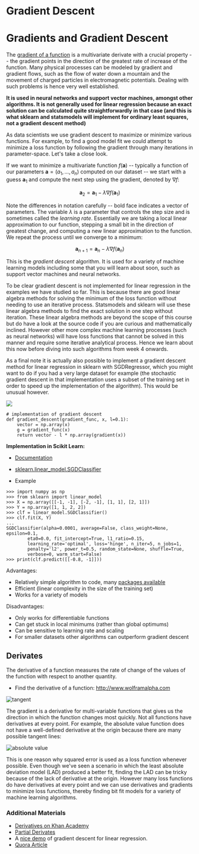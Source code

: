 # Gradient Descent

# Gradients and Gradient Descent

The [gradient of a function](https://en.wikipedia.org/wiki/Gradient) is a multivariate derivate with a crucial property -- the gradient points in the direction of the greatest rate of increase of the function. Many physical processes can be modeled by gradient and gradient flows, such as the flow of water down a mountain and the movement of charged particles in electromagnetic potentials. Dealing with such problems is hence very well established.

__It is used in neural networks and support vector machines, amongst other algorithms. It is not generally used for linear regression because an exact solution can be calculated quite straightforwardly in that case (and this is what sklearn and statsmodels will implement for ordinary least squares, not a gradient descent method)__

As data scientists we use gradient descent to maximize or minimize various functions. For example, to find a good model fit we could attempt to minimize a loss function by following the gradient through many iterations in parameter-space. Let's take a close look.

If we want to minimize a multivariate function $f(\mathbf{a})$ -- typically a function of our parameters $\mathbf{a} = (a_1, \ldots, a_n)$ computed on our dataset -- we start with a guess $\mathbf{a}_1$ and compute the next step using the gradient, denoted by $\nabla f$:

$$ \mathbf{a}_2 = \mathbf{a}_1 - \lambda \nabla f(\mathbf{a}_1)$$

Note the differences in notation carefully -- bold face indicates a vector of parameters. The variable $\lambda$ is a parameter that controls the step size and is sometimes called the _learning rate_. Essentially we are taking a local linear approximation to our function, stepping a small bit in the direction of greatest change, and computing a new linear approximation to the function. We repeat the process until we converge to a minimum:

$$ \mathbf{a}_{n+1} = \mathbf{a}_n - \lambda \nabla f(\mathbf{a}_n)$$

This is the _gradient descent_ algorithm. It is used for a variety of machine learning models including some that you will learn about soon, such as support vector machines and neural networks.

To be clear gradient descent is not implemented for linear regression in the examples we have studied so far. This is because there are good linear algebra methods for solving the minimum of the loss function without needing to use an iterative process. Statsmodels and sklearn will use these linear algebra methods to find the exact solution in one step without iteration. These linear algebra methods are beyond the scope of this course but do have a look at the source code if you are curious and mathematically inclined. However other more complex machine learning processes (such as neural networks) will have loss functions that cannot be solved in this manner and require some iterative analytical process. Hence we learn about this now before diving into such algorithms from week 4 onwards.

As a final note it is actually also possible to implement a gradient descent method for linear regression in sklearn with SGDRegressor, which you might want to do if you had a very large dataset for example (the stochastic gradient descent in that implementation uses a subset of the training set in order to speed up the implementation of the algorithm). This would be unusual however.

![](https://upload.wikimedia.org/wikipedia/commons/7/79/Gradient_descent.png)

```
# implementation of gradient descent
def gradient_descent(gradient_func, x, l=0.1):
    vector = np.array(x)
    g = gradient_func(x)
    return vector - l * np.array(gradient(x))
```

__Implementation in Scikit Learn:__
  * [Documentation](http://scikit-learn.org/stable/modules/sgd.html)
  * [sklearn.linear_model.SGDClassifier](http://scikit-learn.org/stable/modules/generated/sklearn.linear_model.SGDClassifier.html#sklearn.linear_model.SGDClassifier)

  * Example
  ```
  >>> import numpy as np
  >>> from sklearn import linear_model
  >>> X = np.array([[-1, -1], [-2, -1], [1, 1], [2, 1]])
  >>> Y = np.array([1, 1, 2, 2])
  >>> clf = linear_model.SGDClassifier()
  >>> clf.fit(X, Y)
  ...
  SGDClassifier(alpha=0.0001, average=False, class_weight=None, epsilon=0.1,
          eta0=0.0, fit_intercept=True, l1_ratio=0.15,
          learning_rate='optimal', loss='hinge', n_iter=5, n_jobs=1,
          penalty='l2', power_t=0.5, random_state=None, shuffle=True,
          verbose=0, warm_start=False)
  >>> print(clf.predict([[-0.8, -1]]))
  ```


Advantages:
* Relatively simple algorithm to code, many [packages available](http://scikit-learn.org/stable/modules/sgd.html)
* Efficient (linear complexity in the size of the training set)
* Works for a variety of models

Disadvantages:
* Only works for differentiable functions
* Can get stuck in local minimums (rather than global optimums)
* Can be sensitive to learning rate and scaling
* For smaller datasets other algorithms can outperform gradient descent

## Derivates

The derivative of a function measures the rate of change of the values of the function with respect to another quantity.

* Find the derivative of a function: http://www.wolframalpha.com

![tangent](https://upload.wikimedia.org/wikipedia/commons/0/0f/Tangent_to_a_curve.svg)

The gradient is a derivative for multi-variable functions that gives us the
direction in which the function changes most quickly. Not all functions have
derivatives at every point. For example, the absolute value function does not
have a well-defined derivative at the origin because there are many possible
tangent lines:

![absolute value](https://upload.wikimedia.org/wikipedia/commons/6/6b/Absolute_value.svg)

This is one reason why squared error is used as a loss function whenever
possible. Even though we've seen a scenario in which the least absolute
deviation model (LAD) produced a better fit, finding the LAD can be tricky
because of the lack of derivative at the origin. However many loss functions
do have derivatives at every point and we can use derivatives and gradients
to minimize loss functions, thereby finding bit fit models for a variety of
machine learning algorithms.

### Additional Materials
- [Derivatives on Khan Academy](https://www.khanacademy.org/math/differential-calculus/taking-derivatives/derivative_intro/v/calculus-derivatives-1)
- [Partial Derivates](https://www.khanacademy.org/math/differential-calculus/taking-derivatives/chain_rule/v/chain-rule-with-triple-composition)
- A [nice demo](https://spin.atomicobject.com/2014/06/24/gradient-descent-linear-regression/) of gradient descent for linear regression.
- [Quora Article](https://www.quora.com/How-do-I-know-if-gradient-descent-will-find-a-local-optimum-when-the-objective-is-not-convex)
